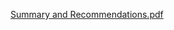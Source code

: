 [Summary and Recommendations.pdf](https://github.com/user-attachments/files/17451716/Summary.and.Recommendations.pdf)
